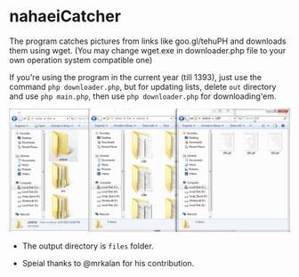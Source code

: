 # nahaeiCatcher 
The program catches pictures from links like goo.gl/tehuPH and downloads them using wget. (You may change wget.exe in downloader.php file to your own operation system compatible one)

If you're using the program in the current year (till 1393), just use the command `php downloader.php`, but for updating lists, delete `out` directory and use `php main.php`, then use `php downloader.php` for downloading'em.

![alt ExampleOutput](https://raw.githubusercontent.com/mtp1376/nahaeiCatcher/master/example.png)

- The output directory is `files` folder.
* Speial thanks to @mrkalan for his contribution.
